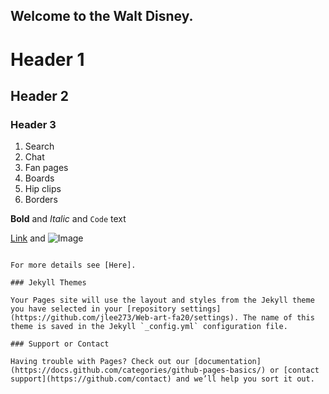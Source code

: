 ## Welcome to the Walt Disney.



# Header 1
## Header 2
### Header 3



1. Search
2. Chat
3. Fan pages
4. Boards
5. Hip clips
6. Borders

**Bold** and _Italic_ and `Code` text

[Link](url) and ![Image](src)
```

For more details see [Here].

### Jekyll Themes

Your Pages site will use the layout and styles from the Jekyll theme you have selected in your [repository settings](https://github.com/jlee273/Web-art-fa20/settings). The name of this theme is saved in the Jekyll `_config.yml` configuration file.

### Support or Contact

Having trouble with Pages? Check out our [documentation](https://docs.github.com/categories/github-pages-basics/) or [contact support](https://github.com/contact) and we’ll help you sort it out.
